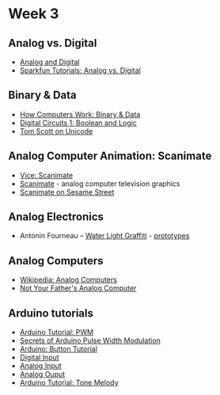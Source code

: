 # Week 3

## Analog vs. Digital

* [Analog and Digital](https://www.youtube.com/watch?v=WxJKXGugfh8)
* [Sparkfun Tutorials: Analog vs. Digital](https://learn.sparkfun.com/tutorials/analog-vs-digital)


## Binary & Data
* [How Computers Work: Binary & Data](https://www.youtube.com/watch?v=USCBCmwMCDA)
* [Digital Circuits 1: Boolean and Logic](https://learn.adafruit.com/binary-boolean-and-logic)
* [Tom Scott on Unicode](https://www.youtube.com/watch?v=MijmeoH9LT4)

## Analog Computer Animation: Scanimate
* [Vice: Scanimate](https://www.youtube.com/watch?v=0wxc3mKqKTk)
* [Scanimate](https://www.youtube.com/watch?v=Q-_sNFZ4Cao) - analog computer television graphics
* [Scanimate on Sesame Street](https://www.youtube.com/watch?v=-9fn2tBnh9I)


## Analog Electronics
* Antonin Fourneau – [Water Light Graffiti](https://vimeo.com/80781439) - [prototypes](https://www.youtube.com/watch?v=Ch-gYF1v3ls)


## Analog Computers
* [Wikipedia: Analog Computers](https://en.wikipedia.org/wiki/Analog_computer) 
* [Not Your Father's Analog Computer](https://spectrum.ieee.org/computing/hardware/not-your-fathers-analog-computer)


## Arduino tutorials

* [Arduino Tutorial: PWM](https://www.arduino.cc/en/Tutorial/PWM)
* [Secrets of Arduino Pulse Width Modulation](https://www.arduino.cc/en/Tutorial/SecretsOfArduinoPWM) 
* [Arduino: Button Tutorial](https://www.arduino.cc/en/Tutorial/Button)
* [Digital Input](https://vimeo.com/album/2801639/video/86548673)
* [Analog Input](https://vimeo.com/album/2801639/video/86551311)
* [Analog Ouput](https://vimeo.com/album/2801639/video/93554355)
* [Arduino Tutorial: Tone Melody](https://www.arduino.cc/en/Tutorial/ToneMelody?from=Tutorial.Tone)
